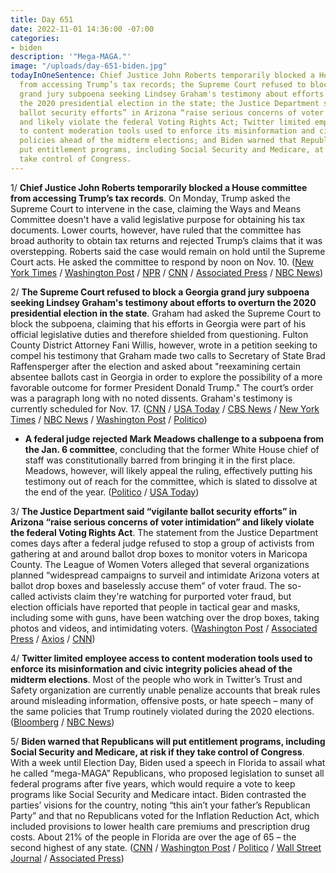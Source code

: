 ```yaml
---
title: Day 651
date: 2022-11-01 14:36:00 -07:00
categories:
- biden
description: '"Mega-MAGA."'
image: "/uploads/day-651-biden.jpg"
todayInOneSentence: Chief Justice John Roberts temporarily blocked a House committee
  from accessing Trump’s tax records; the Supreme Court refused to block a Georgia
  grand jury subpoena seeking Lindsey Graham's testimony about efforts to overturn
  the 2020 presidential election in the state; the Justice Department said “vigilante
  ballot security efforts” in Arizona “raise serious concerns of voter intimidation”
  and likely violate the federal Voting Rights Act; Twitter limited employee access
  to content moderation tools used to enforce its misinformation and civic integrity
  policies ahead of the midterm elections; and Biden warned that Republicans will
  put entitlement programs, including Social Security and Medicare, at risk if they
  take control of Congress.
---
```


1/ **Chief Justice John Roberts temporarily blocked a House committee from accessing Trump’s tax records**. On Monday, Trump asked the Supreme Court to intervene in the case, claiming the Ways and Means Committee doesn't have a valid legislative purpose for obtaining his tax documents. Lower courts, however, have ruled that the committee has broad authority to obtain tax returns and rejected Trump’s claims that it was overstepping. Roberts said the case would remain on hold until the Supreme Court acts. He asked the committee to respond by noon on Nov. 10. ([New York Times](https://www.nytimes.com/2022/11/01/us/politics/trump-taxes-release-delay.html) / [Washington Post](https://www.washingtonpost.com/politics/2022/11/01/supreme-court-trump-taxes-roberts/) / [NPR](https://www.npr.org/2022/11/01/1133189894/supreme-court-house-way-and-means-trump-tax-records) / [CNN](https://www.cnn.com/2022/11/01/politics/trump-tax-returns-supreme-court-john-roberts/) / [Associated Press](https://apnews.com/article/us-supreme-court-donald-trump-business-john-roberts-congress-1b2241b1ddae3c9bbc7af28f372fe8a0) / [NBC News](https://www.nbcnews.com/politics/supreme-court/chief-justice-roberts-temporarily-blocks-release-trumps-tax-records-ho-rcna55019))

2/ **The Supreme Court refused to block a Georgia grand jury subpoena seeking Lindsey Graham's testimony about efforts to overturn the 2020 presidential election in the state**. Graham had asked the Supreme Court to block the subpoena, claiming that his efforts in Georgia were part of his official legislative duties and therefore shielded from questioning. Fulton County District Attorney Fani Willis, however, wrote in a petition seeking to compel his testimony that Graham made two calls to Secretary of State Brad Raffensperger after the election and asked about "reexamining certain absentee ballots cast in Georgia in order to explore the possibility of a more favorable outcome for former President Donald Trump." The court’s order was a paragraph long with no noted dissents. Graham's testimony is currently scheduled for Nov. 17. ([CNN](https://www.cnn.com/2022/11/01/politics/lindsey-graham-supreme-court/) / [USA Today](https://www.usatoday.com/story/news/politics/2022/11/01/supreme-court-lindsey-graham-georgia-subpoena/10616201002/) / [CBS News](https://www.cbsnews.com/news/supreme-court-lindsey-graham-georgia-grand-jury/) / [New York Times](https://www.nytimes.com/2022/11/01/us/politics/supreme-court-lindsey-graham-georgia.html) / [NBC News](https://www.nbcnews.com/politics/supreme-court/supreme-court-declines-block-subpoena-lindsey-graham-georgia-election-rcna53859) / [Washington Post](https://www.washingtonpost.com/politics/2022/11/01/supreme-court-lindsey-graham-grand-jury-trump/) / [Politico](https://www.politico.com/news/2022/11/01/supreme-court-denies-lindsey-graham-appeal-to-block-subpoena-in-election-subversion-case-00064462))

* **A federal judge rejected Mark Meadows challenge to a subpoena from the Jan. 6 committee**, concluding that the former White House chief of staff was constitutionally barred from bringing it in the first place. Meadows, however, will likely appeal the ruling, effectively putting his testimony out of reach for the committee, which is slated to dissolve at the end of the year. ([Politico](https://www.politico.com/news/2022/10/31/meadows-jan-6-committee-lawsuit-00064354) / [USA Today](https://www.usatoday.com/story/news/politics/2022/11/01/judge-rejects-mark-meadows-challenge-jan-6-subpoena/10658859002/))

3/ **The Justice Department said “vigilante ballot security efforts” in Arizona “raise serious concerns of voter intimidation” and likely violate the federal Voting Rights Act**. The statement from the Justice Department comes days after a federal judge refused to stop a group of activists from gathering at and around ballot drop boxes to monitor voters in Maricopa County. The League of Women Voters alleged that several organizations planned “widespread campaigns to surveil and intimidate Arizona voters at ballot drop boxes and baselessly accuse them” of voter fraud. The so-called activists claim they're watching for purported voter fraud, but election officials have reported that people in tactical gear and masks, including some with guns, have been watching over the drop boxes, taking photos and videos, and intimidating voters. ([Washington Post](https://www.washingtonpost.com/politics/2022/10/31/doj-drop-box-monitoring-arizona/) / [Associated Press](https://apnews.com/article/2022-midterm-elections-voting-rights-phoenix-a4c9d98e4da6eb175ea5eb72a37207ed) / [Axios](https://www.axios.com/2022/10/31/doj-arizona-ballot-watching-voter-intimidation) / [CNN](https://www.cnn.com/2022/10/31/politics/arizona-voter-intimidation-doj/index.html))

4/ **Twitter limited employee access to content moderation tools used to enforce its misinformation and civic integrity policies ahead of the midterm elections**. Most of the people who work in Twitter’s Trust and Safety organization are currently unable penalize accounts that break rules around misleading information, offensive posts, or hate speech – many of the same policies that Trump routinely violated during the 2020 elections. ([Bloomberg](https://www.bloomberg.com/news/articles/2022-11-01/twitter-limits-content-enforcement-tools-as-us-election-looms?sref=MIBMEEoj) / [NBC News](https://www.nbcnews.com/tech/social-media/twitter-safety-chief-confirms-report-froze-content-enforcement-work-el-rcna55020))

5/ **Biden warned that Republicans will put entitlement programs, including Social Security and Medicare, at risk if they take control of Congress**. With a week until Election Day, Biden used a speech in Florida to assail what he called “mega-MAGA” Republicans, who proposed legislation to sunset all federal programs after five years, which would require a vote to keep programs like Social Security and Medicare intact.  Biden contrasted the parties’ visions for the country, noting  “this ain’t your father’s Republican Party” and that no Republicans voted for the Inflation Reduction Act, which included provisions to lower health care premiums and prescription drug costs. About 21% of the people in Florida are over the age of 65 – the second highest of any state. ([CNN](https://www.cnn.com/2022/11/01/politics/joe-biden-florida-midterm-elections/) / [Washington Post](https://www.washingtonpost.com/politics/2022/11/01/election-2022-latest-news/#link-B66FGCZDSFBHBDWY45UTXQXJ5Q) / [Politico](https://www.politico.com/news/2022/11/01/biden-florida-democrats-midterm-election-republicans-00064397) / [Wall Street Journal](https://www.wsj.com/articles/biden-warns-gop-would-slash-social-security-medicare-in-pitch-to-older-voters-11667329464?mod=djemalertNEWS) / [Associated Press](https://apnews.com/article/2022-midterm-elections-biden-health-medicare-prescription-drugs-c7b72474f13c123f2aa022a8335fd9b9))